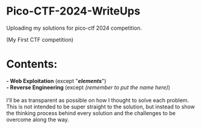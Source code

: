 # Pico-CTF-2024-WriteUps
Uploading my solutions for pico-ctf 2024 competition.

(My First CTF competition)

# Contents:<br> 
  **- Web Exploitation** 
  (except "***elements***")<br>
  **- Reverse Engineering** (except _(remember to put the name here)_)<br><br>
I'll be as transparent as possible on how I thought to solve each problem. This is not intended to be super straight to the solution,
but instead to show the thinking process behind every solution and the challenges to be overcome along the way.
